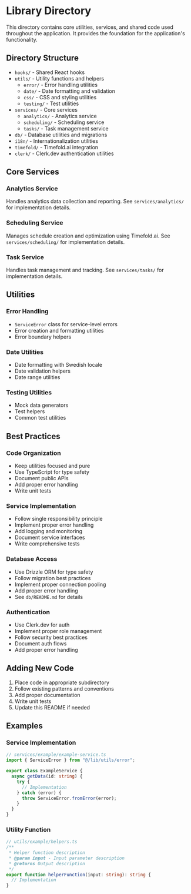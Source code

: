 # Library Directory

This directory contains core utilities, services, and shared code used throughout the application. It provides the foundation for the application's functionality.

## Directory Structure

- `hooks/` - Shared React hooks
- `utils/` - Utility functions and helpers
  - `error/` - Error handling utilities
  - `date/` - Date formatting and validation
  - `css/` - CSS and styling utilities
  - `testing/` - Test utilities
- `services/` - Core services
  - `analytics/` - Analytics service
  - `scheduling/` - Scheduling service
  - `tasks/` - Task management service
- `db/` - Database utilities and migrations
- `i18n/` - Internationalization utilities
- `timefold/` - Timefold.ai integration
- `clerk/` - Clerk.dev authentication utilities

## Core Services

### Analytics Service

Handles analytics data collection and reporting. See `services/analytics/` for implementation details.

### Scheduling Service

Manages schedule creation and optimization using Timefold.ai. See `services/scheduling/` for implementation details.

### Task Service

Handles task management and tracking. See `services/tasks/` for implementation details.

## Utilities

### Error Handling

- `ServiceError` class for service-level errors
- Error creation and formatting utilities
- Error boundary helpers

### Date Utilities

- Date formatting with Swedish locale
- Date validation helpers
- Date range utilities

### Testing Utilities

- Mock data generators
- Test helpers
- Common test utilities

## Best Practices

### Code Organization

- Keep utilities focused and pure
- Use TypeScript for type safety
- Document public APIs
- Add proper error handling
- Write unit tests

### Service Implementation

- Follow single responsibility principle
- Implement proper error handling
- Add logging and monitoring
- Document service interfaces
- Write comprehensive tests

### Database Access

- Use Drizzle ORM for type safety
- Follow migration best practices
- Implement proper connection pooling
- Add proper error handling
- See `db/README.md` for details

### Authentication

- Use Clerk.dev for auth
- Implement proper role management
- Follow security best practices
- Document auth flows
- Add proper error handling

## Adding New Code

1. Place code in appropriate subdirectory
2. Follow existing patterns and conventions
3. Add proper documentation
4. Write unit tests
5. Update this README if needed

## Examples

### Service Implementation

```typescript
// services/example/example-service.ts
import { ServiceError } from "@/lib/utils/error";

export class ExampleService {
  async getData(id: string) {
    try {
      // Implementation
    } catch (error) {
      throw ServiceError.fromError(error);
    }
  }
}
```

### Utility Function

```typescript
// utils/example/helpers.ts
/**
 * Helper function description
 * @param input - Input parameter description
 * @returns Output description
 */
export function helperFunction(input: string): string {
  // Implementation
}
```
